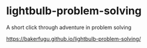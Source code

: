 # lightbulb-problem-solving
A short click through adventure in problem solving

https://bakerfugu.github.io/lightbulb-problem-solving/
